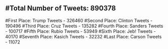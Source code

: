 #Total Number of Tweets: 890378 
---
#First Place: Trump Tweets - 326460
#Second Place: Clinton Tweets - 190496
#Third Place: Cruz Tweets - 135282
#Fourth Place: Sanders Tweets - 100717
#Fifth Place: Rubio Tweets - 53949
#Sixth Place: Jeb! Tweets - 40170
#Seventh Place: Kasich Tweets - 32232
#Last Place: Carson Tweets - 11072
